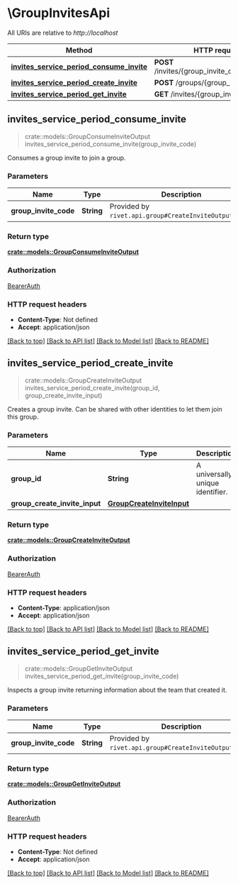 # \GroupInvitesApi

All URIs are relative to *http://localhost*

Method | HTTP request | Description
------------- | ------------- | -------------
[**invites_service_period_consume_invite**](GroupInvitesApi.md#invites_service_period_consume_invite) | **POST** /invites/{group_invite_code}/consume | 
[**invites_service_period_create_invite**](GroupInvitesApi.md#invites_service_period_create_invite) | **POST** /groups/{group_id}/invites | 
[**invites_service_period_get_invite**](GroupInvitesApi.md#invites_service_period_get_invite) | **GET** /invites/{group_invite_code} | 



## invites_service_period_consume_invite

> crate::models::GroupConsumeInviteOutput invites_service_period_consume_invite(group_invite_code)


Consumes a group invite to join a group.

### Parameters


Name | Type | Description  | Required | Notes
------------- | ------------- | ------------- | ------------- | -------------
**group_invite_code** | **String** | Provided by `rivet.api.group#CreateInviteOutput$code`. | [required] |

### Return type

[**crate::models::GroupConsumeInviteOutput**](GroupConsumeInviteOutput.md)

### Authorization

[BearerAuth](../README.md#BearerAuth)

### HTTP request headers

- **Content-Type**: Not defined
- **Accept**: application/json

[[Back to top]](#) [[Back to API list]](../README.md#documentation-for-api-endpoints) [[Back to Model list]](../README.md#documentation-for-models) [[Back to README]](../README.md)


## invites_service_period_create_invite

> crate::models::GroupCreateInviteOutput invites_service_period_create_invite(group_id, group_create_invite_input)


Creates a group invite. Can be shared with other identities to let them join this group.

### Parameters


Name | Type | Description  | Required | Notes
------------- | ------------- | ------------- | ------------- | -------------
**group_id** | **String** | A universally unique identifier. | [required] |
**group_create_invite_input** | [**GroupCreateInviteInput**](GroupCreateInviteInput.md) |  | [required] |

### Return type

[**crate::models::GroupCreateInviteOutput**](GroupCreateInviteOutput.md)

### Authorization

[BearerAuth](../README.md#BearerAuth)

### HTTP request headers

- **Content-Type**: application/json
- **Accept**: application/json

[[Back to top]](#) [[Back to API list]](../README.md#documentation-for-api-endpoints) [[Back to Model list]](../README.md#documentation-for-models) [[Back to README]](../README.md)


## invites_service_period_get_invite

> crate::models::GroupGetInviteOutput invites_service_period_get_invite(group_invite_code)


Inspects a group invite returning information about the team that created it.

### Parameters


Name | Type | Description  | Required | Notes
------------- | ------------- | ------------- | ------------- | -------------
**group_invite_code** | **String** | Provided by `rivet.api.group#CreateInviteOutput$code`. | [required] |

### Return type

[**crate::models::GroupGetInviteOutput**](GroupGetInviteOutput.md)

### Authorization

[BearerAuth](../README.md#BearerAuth)

### HTTP request headers

- **Content-Type**: Not defined
- **Accept**: application/json

[[Back to top]](#) [[Back to API list]](../README.md#documentation-for-api-endpoints) [[Back to Model list]](../README.md#documentation-for-models) [[Back to README]](../README.md)


